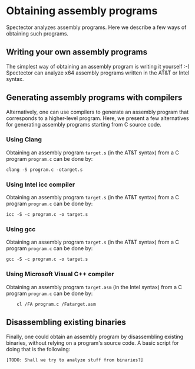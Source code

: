 # Obtaining assembly programs

Spectector analyzes assembly programs. Here we describe a few ways of obtaining
such programs.

## Writing your own assembly programs

The simplest way of obtaining an assembly program is writing it yourself :-)
Spectector can analyze x64 assembly programs written in the AT&T or Intel syntax.

## Generating assembly programs with compilers

Alternatively, one can use compilers to generate an assembly program that 
corresponds to a higher-level program. Here, we present a few alternatives for
generating assembly programs starting from C source code.

### Using Clang

Obtaining an assembly program `target.s` (in the AT&T syntax) from a C program
`program.c` can be done by:

```
clang -S program.c -otarget.s
```

### Using Intel icc compiler

Obtaining an assembly program `target.s` (in the AT&T syntax) from a C program
`program.c` can be done by:

```
icc -S -c program.c -o target.s
```

### Using gcc

Obtaining an assembly program `target.s` (in the AT&T syntax) from a C program
`program.c` can be done by:

```
gcc -S -c program.c -o target.s
```

### Using Microsoft Visual C++ compiler

Obtaining an assembly program `target.asm` (in the Intel syntax) from a C program
`program.c` can be done by:

```
    cl /FA program.c /Fatarget.asm
```

## Disassembling existing binaries

Finally, one could obtain an assembly program by disassembling existing binaries,
without relying on a program's source code. A basic script for doing that is the
following:

```
[TODO: Shall we try to analyze stuff from binaries?]
```
